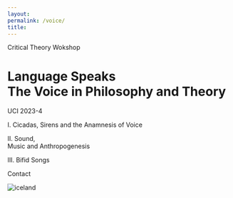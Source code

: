 ```yaml
--- 
layout: 
permalink: /voice/
title:
---
```


<link rel="stylesheet" href="https://unpkg.com/tachyons@4.12.0/css/tachyons.min.css"/>
<main class="cf pa3 pa4-m pa5-l mw9 center">
  <div class="fr w-100 w-80-l">
    <p class="f6 helvetica">
      Critical Theory Wokshop
    </p>
    <h1 class="f2 f1-l lh-title helvetica mt0 mb4 mb5-ns">
      Language Speaks<br class="dn helvetica db-ns"> The Voice in Philosophy and Theory
    </h1>
  </div>
  <div class="f6 lh-copy fl w-100 mb4">
    <div class="fl-ns w-100 w-20-l helvetica pr3-m pr5-l">
      <p> 
        UCI 2023-4 
      </p> 
    </div>
    <div class="fl-ns w-50-m w-20-l helvetica pr3-m pr5-l">
      <p>
        I. Cicadas, Sirens and the Anamnesis of Voice
      </p> 
    </div>
    <div class="fl-ns w-50-m w-20-l helvetica pr3-m pr5-l">
      <p>
        II. Sound, <br class="dn helvetica db-l"> Music and Anthropogenesis
      </p> 
    </div>
    <div class="fl-ns w-50-m w-20-l helvetica pr3-m pr5-l">
      <p>
        III. Bifid Songs
      </p>
    </div>
    <div class="fl-ns w-50-m helvetica w-20-l pr3-m pr5-l">
      <p>
        Contact
      </p>
    </div>
  </div>
  <img src="http://mrmrs.github.io/photos/u/007.jpg" class="db" alt="iceland"/>
</main>

